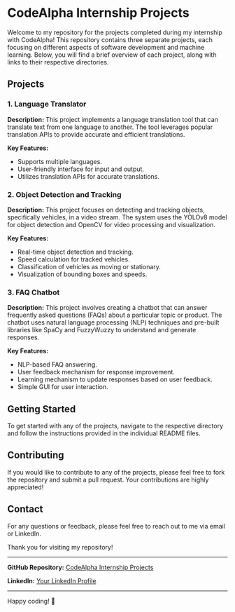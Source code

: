 # CodeAlpha Internship Projects

Welcome to my repository for the projects completed during my internship with CodeAlpha! This repository contains three separate projects, each focusing on different aspects of software development and machine learning. Below, you will find a brief overview of each project, along with links to their respective directories.

## Projects

### 1. Language Translator

**Description:**
This project implements a language translation tool that can translate text from one language to another. The tool leverages popular translation APIs to provide accurate and efficient translations.

**Key Features:**
- Supports multiple languages.
- User-friendly interface for input and output.
- Utilizes translation APIs for accurate translations.


### 2. Object Detection and Tracking

**Description:**
This project focuses on detecting and tracking objects, specifically vehicles, in a video stream. The system uses the YOLOv8 model for object detection and OpenCV for video processing and visualization.

**Key Features:**
- Real-time object detection and tracking.
- Speed calculation for tracked vehicles.
- Classification of vehicles as moving or stationary.
- Visualization of bounding boxes and speeds.


### 3. FAQ Chatbot

**Description:**
This project involves creating a chatbot that can answer frequently asked questions (FAQs) about a particular topic or product. The chatbot uses natural language processing (NLP) techniques and pre-built libraries like SpaCy and FuzzyWuzzy to understand and generate responses.

**Key Features:**
- NLP-based FAQ answering.
- User feedback mechanism for response improvement.
- Learning mechanism to update responses based on user feedback.
- Simple GUI for user interaction.


## Getting Started

To get started with any of the projects, navigate to the respective directory and follow the instructions provided in the individual README files.

## Contributing

If you would like to contribute to any of the projects, please feel free to fork the repository and submit a pull request. Your contributions are highly appreciated!

## Contact

For any questions or feedback, please feel free to reach out to me via email or LinkedIn.

Thank you for visiting my repository!

---

**GitHub Repository:** [CodeAlpha Internship Projects](https://github.com/noamanayub/codealpha_tasks.git)

**LinkedIn:** [Your LinkedIn Profile](https://linkedin.com/comm/mynetwork/discovery-see-all?usecase=PEOPLE_FOLLOWS&followMember=noamanayub)

---

Happy coding! 🚀
